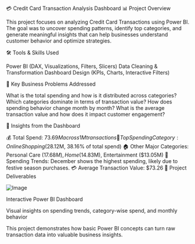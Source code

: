 💳 Credit Card Transaction Analysis Dashboard
📊 Project Overview

This project focuses on analyzing Credit Card Transactions using Power BI. The goal was to uncover spending patterns, identify top categories, and generate meaningful insights that can help businesses understand customer behavior and optimize strategies.

🛠️ Tools & Skills Used

Power BI (DAX, Visualizations, Filters, Slicers)
Data Cleaning & Transformation
Dashboard Design (KPIs, Charts, Interactive Filters)

🚀 Key Business Problems Addressed

What is the total spending and how is it distributed across categories?
Which categories dominate in terms of transaction value?
How does spending behavior change month by month?
What is the average transaction value and how does it impact customer engagement?

🔑 Insights from the Dashboard

💰 Total Spend: $73.69M across 1M transactions
🛒 Top Spending Category: Online Shopping ($28.12M, 38.16% of total spend)
🏠 Other Major Categories: Personal Care ($17.68M), Home ($14.83M), Entertainment ($13.05M)
📅 Spending Trends: December shows the highest spending, likely due to festive season purchases.
💳 Average Transaction Value: $73.26
📂 Project Deliverables

![Image]()


 
Interactive Power BI Dashboard

Visual insights on spending trends, category-wise spend, and monthly behavior

This project demonstrates how basic Power BI concepts can turn raw transaction data into valuable business insights.
